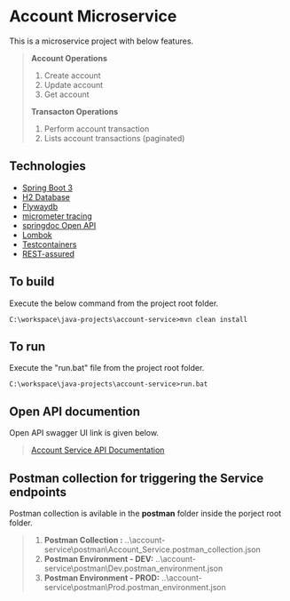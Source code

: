 # Account Microservice
This is a microservice project with below features.
> **Account Operations**
> 1. Create account
> 2. Update account
> 3. Get account
>   
> **Transacton Operations**
> 1. Perform account transaction
> 2. Lists account transactions (paginated)

## Technologies
- [Spring Boot 3](https://spring.io/projects/spring-boot/)
- [H2 Database](https://www.h2database.com/html/main.html)
- [Flywaydb](https://flywaydb.org/)
- [micrometer tracing](https://github.com/micrometer-metrics/tracing)
- [springdoc Open API](https://springdoc.org/)
- [Lombok](https://projectlombok.org/)
- [Testcontainers](https://java.testcontainers.org/)
- [REST-assured](https://rest-assured.io/)

## To build
Execute the below command from the project root folder.
```
C:\workspace\java-projects\account-service>mvn clean install
```

## To run
Execute the "run.bat" file from the project root folder.
```
C:\workspace\java-projects\account-service>run.bat
```

## Open API documention
Open API swagger UI link is given below.
>
>[Account Service API Documentation](http://localhost:9090/account-service/swagger-ui/index.html)

## Postman collection for triggering the Service endpoints
Postman collection is avilable in the **postman** folder inside the porject root folder.
>1. **Postman Collection :**  ..\account-service\postman\Account_Service.postman_collection.json
>2. **Postman Environment - DEV:**  ..\account-service\postman\Dev.postman_environment.json
>3. **Postman Environment - PROD:**  ..\account-service\postman\Prod.postman_environment.json
